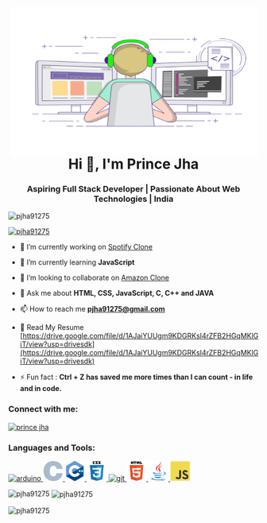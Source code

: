 <img align="right" height="300" width="500" src="https://raw.githubusercontent.com/mikonoid/mikonoid/main/images/gifs/coder3.gif" />

<h1 align="center">Hi 👋, I'm Prince Jha</h1>
<h3 align="center">Aspiring Full Stack Developer | Passionate About Web Technologies | India</h3>

<p align="left"> <img src="https://komarev.com/ghpvc/?username=pjha91275&label=Profile%20views&color=0e75b6&style=flat" alt="pjha91275" /> </p>

<p align="left"> <a href="https://github.com/ryo-ma/github-profile-trophy"><img src="https://github-profile-trophy.vercel.app/?username=pjha91275" alt="pjha91275" /></a> </p>

- 🔭 I’m currently working on [Spotify Clone](https://pjha91275.github.io/Spotify-Clone/)

- 🌱 I’m currently learning **JavaScript**

- 👯 I’m looking to collaborate on [Amazon Clone](https://pjha91275.github.io/Amazon-Clone/)

- 💬 Ask me about **HTML, CSS, JavaScript, C, C++ and JAVA**

- 📫 How to reach me **pjha91275@gmail.com**

- 📄 Read My Resume [https://drive.google.com/file/d/1AJaiYUUgm9KDGRKsI4rZFB2HGqMKlGiT/view?usp=drivesdk](https://drive.google.com/file/d/1AJaiYUUgm9KDGRKsI4rZFB2HGqMKlGiT/view?usp=drivesdk)

- ⚡ Fun fact : **Ctrl + Z has saved me more times than I can count - in life and in code.**

<h3 align="left">Connect with me:</h3>
<p align="left">
<a href="https://linkedin.com/in/prince-jha-1ab855327" target="blank"><img align="center" src="https://raw.githubusercontent.com/rahuldkjain/github-profile-readme-generator/master/src/images/icons/Social/linked-in-alt.svg" alt="prince jha" height="30" width="40" /></a>
</p>

<h3 align="left">Languages and Tools:</h3>
<p align="left"> <a href="https://www.arduino.cc/" target="_blank" rel="noreferrer"> <img src="https://cdn.worldvectorlogo.com/logos/arduino-1.svg" alt="arduino" width="40" height="40"/> </a> <a href="https://www.cprogramming.com/" target="_blank" rel="noreferrer"> <img src="https://raw.githubusercontent.com/devicons/devicon/master/icons/c/c-original.svg" alt="c" width="40" height="40"/> </a> <a href="https://www.w3schools.com/cpp/" target="_blank" rel="noreferrer"> <img src="https://raw.githubusercontent.com/devicons/devicon/master/icons/cplusplus/cplusplus-original.svg" alt="cplusplus" width="40" height="40"/> </a> <a href="https://www.w3schools.com/css/" target="_blank" rel="noreferrer"> <img src="https://raw.githubusercontent.com/devicons/devicon/master/icons/css3/css3-original-wordmark.svg" alt="css3" width="40" height="40"/> </a> <a href="https://git-scm.com/" target="_blank" rel="noreferrer"> <img src="https://www.vectorlogo.zone/logos/git-scm/git-scm-icon.svg" alt="git" width="40" height="40"/> </a> <a href="https://www.w3.org/html/" target="_blank" rel="noreferrer"> <img src="https://raw.githubusercontent.com/devicons/devicon/master/icons/html5/html5-original-wordmark.svg" alt="html5" width="40" height="40"/> </a> <a href="https://www.java.com" target="_blank" rel="noreferrer"> <img src="https://raw.githubusercontent.com/devicons/devicon/master/icons/java/java-original.svg" alt="java" width="40" height="40"/> </a> <a href="https://developer.mozilla.org/en-US/docs/Web/JavaScript" target="_blank" rel="noreferrer"> <img src="https://raw.githubusercontent.com/devicons/devicon/master/icons/javascript/javascript-original.svg" alt="javascript" width="40" height="40"/> </a> </p>

<p><img align="left" src="https://github-readme-stats.vercel.app/api/top-langs?username=pjha91275&show_icons=true&locale=en&layout=compact" alt="pjha91275" /></p>

<p>&nbsp;<img align="center" src="https://github-readme-stats.vercel.app/api?username=pjha91275&show_icons=true&locale=en" alt="pjha91275" /></p>

<p><img align="center" src="https://github-readme-streak-stats.herokuapp.com/?user=pjha91275&" alt="pjha91275" /></p>
